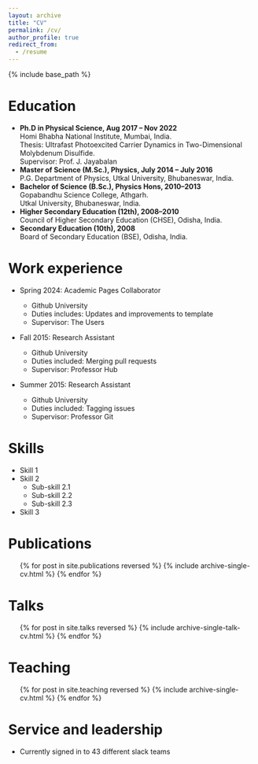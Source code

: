 ```yaml
---
layout: archive
title: "CV"
permalink: /cv/
author_profile: true
redirect_from:
  - /resume
---
```


{% include base_path %}

Education
======
* **Ph.D in Physical Science, Aug 2017 – Nov 2022**  
  Homi Bhabha National Institute, Mumbai, India.  
  Thesis: Ultrafast Photoexcited Carrier Dynamics in Two-Dimensional Molybdenum Disulfide.  
  Supervisor: Prof. J. Jayabalan
* **Master of Science (M.Sc.), Physics, July 2014 – July 2016**                  				
  P.G. Department of Physics, Utkal University, Bhubaneswar, India.  
* **Bachelor of Science (B.Sc.), Physics Hons, 2010–2013**  
  Gopabandhu Science College, Athgarh.   
  Utkal University, Bhubaneswar, India.  
* **Higher Secondary Education (12th), 2008–2010**    
  Council of Higher Secondary Education (CHSE), Odisha, India.  
* **Secondary Education (10th), 2008**    
  Board of Secondary Education (BSE), Odisha, India.

Work experience
======
* Spring 2024: Academic Pages Collaborator
  * Github University
  * Duties includes: Updates and improvements to template
  * Supervisor: The Users

* Fall 2015: Research Assistant
  * Github University
  * Duties included: Merging pull requests
  * Supervisor: Professor Hub

* Summer 2015: Research Assistant
  * Github University
  * Duties included: Tagging issues
  * Supervisor: Professor Git
  
Skills
======
* Skill 1
* Skill 2
  * Sub-skill 2.1
  * Sub-skill 2.2
  * Sub-skill 2.3
* Skill 3

Publications
======
  <ul>{% for post in site.publications reversed %}
    {% include archive-single-cv.html %}
  {% endfor %}</ul>
  
Talks
======
  <ul>{% for post in site.talks reversed %}
    {% include archive-single-talk-cv.html  %}
  {% endfor %}</ul>
  
Teaching
======
  <ul>{% for post in site.teaching reversed %}
    {% include archive-single-cv.html %}
  {% endfor %}</ul>
  
Service and leadership
======
* Currently signed in to 43 different slack teams

